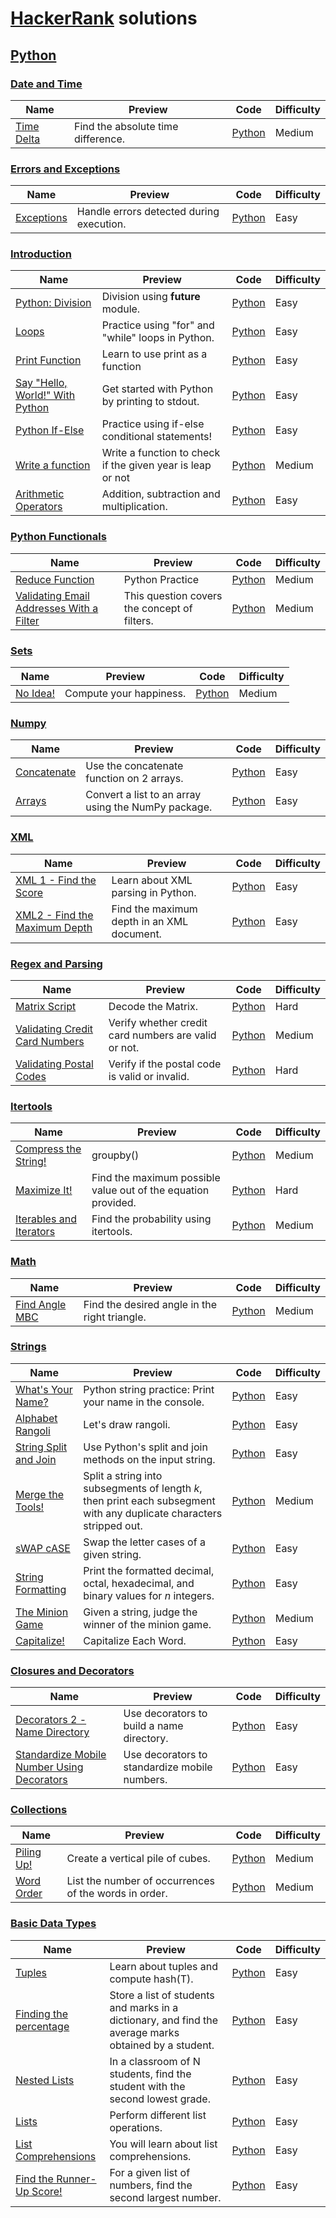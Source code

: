 # [HackerRank](https://www.hackerrank.com/) solutions

## [Python](https://www.hackerrank.com/domains/python)

### [Date and Time](https://www.hackerrank.com/domains/python/py-date-time)

Name | Preview | Code | Difficulty
---- | ------- | ---- | ----------
[Time Delta](https://www.hackerrank.com/challenges/python-time-delta)|Find the absolute time difference.|[Python](python/py-date-time/python-time-delta.py)|Medium
### [Errors and Exceptions](https://www.hackerrank.com/domains/python/errors-exceptions)

Name | Preview | Code | Difficulty
---- | ------- | ---- | ----------
[Exceptions](https://www.hackerrank.com/challenges/exceptions)|Handle errors detected during execution.|[Python](python/errors-exceptions/exceptions.py)|Easy
### [Introduction](https://www.hackerrank.com/domains/python/py-introduction)

Name | Preview | Code | Difficulty
---- | ------- | ---- | ----------
[Python: Division](https://www.hackerrank.com/challenges/python-division)|Division using __future__ module.|[Python](python/py-introduction/python-division.py)|Easy
[Loops](https://www.hackerrank.com/challenges/python-loops)|Practice using "for" and "while" loops in Python.|[Python](python/py-introduction/python-loops.py)|Easy
[Print Function](https://www.hackerrank.com/challenges/python-print)|Learn to use print as a function|[Python](python/py-introduction/python-print.py)|Easy
[Say "Hello, World!" With Python](https://www.hackerrank.com/challenges/py-hello-world)|Get started with Python by printing to stdout.|[Python](python/py-introduction/py-hello-world.py)|Easy
[Python If-Else](https://www.hackerrank.com/challenges/py-if-else)|Practice using if-else conditional statements!|[Python](python/py-introduction/py-if-else.py)|Easy
[Write a function](https://www.hackerrank.com/challenges/write-a-function)|Write a function to check if the given year is leap or not|[Python](python/py-introduction/write-a-function.py)|Medium
[Arithmetic Operators](https://www.hackerrank.com/challenges/python-arithmetic-operators)|Addition, subtraction and multiplication.|[Python](python/py-introduction/python-arithmetic-operators.py)|Easy
### [Python Functionals](https://www.hackerrank.com/domains/python/py-functionals)

Name | Preview | Code | Difficulty
---- | ------- | ---- | ----------
[Reduce Function](https://www.hackerrank.com/challenges/reduce-function)|Python Practice|[Python](python/py-functionals/reduce-function.py)|Medium
[Validating Email Addresses With a Filter ](https://www.hackerrank.com/challenges/validate-list-of-email-address-with-filter)|This question covers the concept of filters.|[Python](python/py-functionals/validate-list-of-email-address-with-filter.py)|Medium
### [Sets](https://www.hackerrank.com/domains/python/py-sets)

Name | Preview | Code | Difficulty
---- | ------- | ---- | ----------
[No Idea!](https://www.hackerrank.com/challenges/no-idea)|Compute your happiness.|[Python](python/py-sets/no-idea.py)|Medium
### [Numpy](https://www.hackerrank.com/domains/python/numpy)

Name | Preview | Code | Difficulty
---- | ------- | ---- | ----------
[Concatenate](https://www.hackerrank.com/challenges/np-concatenate)|Use the concatenate function on 2 arrays.|[Python](python/numpy/np-concatenate.py)|Easy
[Arrays](https://www.hackerrank.com/challenges/np-arrays)|Convert a list to an array using the NumPy package.|[Python](python/numpy/np-arrays.py)|Easy
### [XML](https://www.hackerrank.com/domains/python/xml)

Name | Preview | Code | Difficulty
---- | ------- | ---- | ----------
[XML 1 - Find the Score](https://www.hackerrank.com/challenges/xml-1-find-the-score)|Learn about XML parsing in Python.|[Python](python/xml/xml-1-find-the-score.py)|Easy
[XML2 - Find the Maximum Depth](https://www.hackerrank.com/challenges/xml2-find-the-maximum-depth)|Find the maximum depth in an XML document.|[Python](python/xml/xml2-find-the-maximum-depth.py)|Easy
### [Regex and Parsing](https://www.hackerrank.com/domains/python/py-regex)

Name | Preview | Code | Difficulty
---- | ------- | ---- | ----------
[Matrix Script](https://www.hackerrank.com/challenges/matrix-script)|Decode the Matrix.|[Python](python/py-regex/matrix-script.py)|Hard
[Validating Credit Card Numbers](https://www.hackerrank.com/challenges/validating-credit-card-number)|Verify whether credit card numbers are valid or not.|[Python](python/py-regex/validating-credit-card-number.py)|Medium
[Validating Postal Codes](https://www.hackerrank.com/challenges/validating-postalcode)|Verify if the postal code is valid or invalid.|[Python](python/py-regex/validating-postalcode.py)|Hard
### [Itertools](https://www.hackerrank.com/domains/python/py-itertools)

Name | Preview | Code | Difficulty
---- | ------- | ---- | ----------
[Compress the String! ](https://www.hackerrank.com/challenges/compress-the-string)|groupby()|[Python](python/py-itertools/compress-the-string.py)|Medium
[Maximize It!](https://www.hackerrank.com/challenges/maximize-it)|Find the maximum possible value out of the equation provided.|[Python](python/py-itertools/maximize-it.py)|Hard
[Iterables and Iterators](https://www.hackerrank.com/challenges/iterables-and-iterators)|Find the probability using itertools.|[Python](python/py-itertools/iterables-and-iterators.py)|Medium
### [Math](https://www.hackerrank.com/domains/python/py-math)

Name | Preview | Code | Difficulty
---- | ------- | ---- | ----------
[Find Angle MBC](https://www.hackerrank.com/challenges/find-angle)|Find the desired angle in the right triangle.|[Python](python/py-math/find-angle.py)|Medium
### [Strings](https://www.hackerrank.com/domains/python/py-strings)

Name | Preview | Code | Difficulty
---- | ------- | ---- | ----------
[What's Your Name?](https://www.hackerrank.com/challenges/whats-your-name)|Python string practice: Print your name in the console.|[Python](python/py-strings/whats-your-name.py)|Easy
[Alphabet Rangoli](https://www.hackerrank.com/challenges/alphabet-rangoli)|Let's draw rangoli.|[Python](python/py-strings/alphabet-rangoli.py)|Easy
[String Split and Join](https://www.hackerrank.com/challenges/python-string-split-and-join)|Use Python's split and join methods on the input string.|[Python](python/py-strings/python-string-split-and-join.py)|Easy
[Merge the Tools!](https://www.hackerrank.com/challenges/merge-the-tools)|Split a string into subsegments of length $k$, then print each subsegment with any duplicate characters stripped out.|[Python](python/py-strings/merge-the-tools.py)|Medium
[sWAP cASE](https://www.hackerrank.com/challenges/swap-case)|Swap the letter cases of a given string.|[Python](python/py-strings/swap-case.py)|Easy
[String Formatting](https://www.hackerrank.com/challenges/python-string-formatting)|Print the formatted decimal, octal, hexadecimal, and binary values for $n$ integers.|[Python](python/py-strings/python-string-formatting.py)|Easy
[The Minion Game](https://www.hackerrank.com/challenges/the-minion-game)|Given a string, judge the winner of the minion game.|[Python](python/py-strings/the-minion-game.py)|Medium
[Capitalize!](https://www.hackerrank.com/challenges/capitalize)|Capitalize Each Word.|[Python](python/py-strings/capitalize.py)|Easy
### [Closures and Decorators](https://www.hackerrank.com/domains/python/closures-and-decorators)

Name | Preview | Code | Difficulty
---- | ------- | ---- | ----------
[Decorators 2 - Name Directory](https://www.hackerrank.com/challenges/decorators-2-name-directory)|Use decorators to build a name directory.|[Python](python/closures-and-decorators/decorators-2-name-directory.py)|Easy
[Standardize Mobile Number Using Decorators](https://www.hackerrank.com/challenges/standardize-mobile-number-using-decorators)|Use decorators to standardize mobile numbers.|[Python](python/closures-and-decorators/standardize-mobile-number-using-decorators.py)|Easy
### [Collections](https://www.hackerrank.com/domains/python/py-collections)

Name | Preview | Code | Difficulty
---- | ------- | ---- | ----------
[Piling Up!](https://www.hackerrank.com/challenges/piling-up)|Create a vertical pile of cubes.|[Python](python/py-collections/piling-up.py)|Medium
[Word Order](https://www.hackerrank.com/challenges/word-order)|List the number of occurrences of the words in order.|[Python](python/py-collections/word-order.py)|Medium
### [Basic Data Types](https://www.hackerrank.com/domains/python/py-basic-data-types)

Name | Preview | Code | Difficulty
---- | ------- | ---- | ----------
[Tuples ](https://www.hackerrank.com/challenges/python-tuples)|Learn about tuples and compute hash(T).|[Python](python/py-basic-data-types/python-tuples.py)|Easy
[Finding the percentage](https://www.hackerrank.com/challenges/finding-the-percentage)|Store a list of students and marks in a dictionary, and find the average marks obtained by a student.|[Python](python/py-basic-data-types/finding-the-percentage.py)|Easy
[Nested Lists](https://www.hackerrank.com/challenges/nested-list)|In a classroom of N students, find the student with the second lowest grade.|[Python](python/py-basic-data-types/nested-list.py)|Easy
[Lists](https://www.hackerrank.com/challenges/python-lists)|Perform different list operations.|[Python](python/py-basic-data-types/python-lists.py)|Easy
[List Comprehensions](https://www.hackerrank.com/challenges/list-comprehensions)|You will learn about list comprehensions.|[Python](python/py-basic-data-types/list-comprehensions.py)|Easy
[Find the Runner-Up Score!  ](https://www.hackerrank.com/challenges/find-second-maximum-number-in-a-list)|For a given list of numbers, find the second largest number.|[Python](python/py-basic-data-types/find-second-maximum-number-in-a-list.py)|Easy

